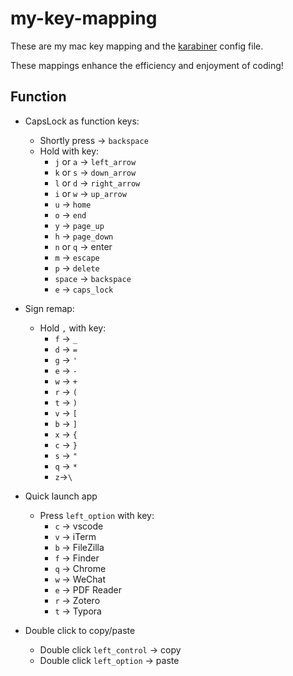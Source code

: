 # my-key-mapping
These are my mac key mapping and the [karabiner](https://karabiner-elements.pqrs.org/docs/getting-started/features/) config file.

These mappings enhance the efficiency and enjoyment of coding!



## Function

- CapsLock as function keys:
  - Shortly press -> `backspace`
  - Hold with key:
    - `j` or `a` -> `left_arrow`
    - `k` or `s` -> `down_arrow`
    - `l` or `d`  -> `right_arrow`
    - `i` or `w` -> `up_arrow`
    - `u` -> `home`
    - `o` -> `end`
    - `y` -> `page_up`
    - `h` -> `page_down`
    - `n` or `q` -> enter
    -  `m` -> `escape`
    - `p` -> `delete`
    - `space` -> `backspace`
    - `e` -> `caps_lock`
- Sign remap:
  - Hold `,` with key:
    - `f` -> `_`
    - `d` -> `=`
    - `g` -> `'`
    - `e` -> `-`
    - `w` -> `+`
    - `r` -> `(`
    - `t` -> `)`
    - `v` -> `[`
    - `b` -> `]`
    - `x` -> `{`
    - `c` -> `}`
    - `s` -> `"`
    - `q` -> `*`
    - `z`->`\`

- Quick launch app
  - Press `left_option` with key:
    - `c` -> vscode
    - `v` -> iTerm
    - `b` -> FileZilla
    - `f` -> Finder
    - `q` -> Chrome
    - `w` -> WeChat
    - `e` -> PDF Reader
    - `r` -> Zotero
    - `t` -> Typora
- Double click to copy/paste
  - Double click `left_control` -> copy
  - Double click `left_option` -> paste
